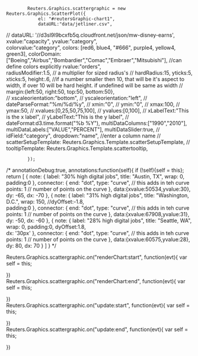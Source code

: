  			Reuters.Graphics.scattergraphic = new Reuters.Graphics.ScatterPlot({
				el: "#reutersGraphic-chart1",
				dataURL:"data/jetliner.csv",
//              dataURL: '//d3sl9l9bcxfb5q.cloudfront.net/json/mw-disney-earns',
				xvalue:"capacity",
				yvalue:"category",	
				colorvalue:"category",
				colors: [red6, blue4, "#666", purple4, yellow4, green3],
				colorDomain:["Boeing","Airbus","Bombardier","Comac","Embraer","Mitsubishi"],  //can define colors explicitly
				rvalue:"orders",				
				radiusModifier:1.5, // a multiplier for sized radius's
//				hardRadius:15, 
				yticks:5,
				xticks:5,
				height:.6, //if a number smaller then 10, that will be it's aspect to width, if over 10 will be hard height.  if undefined will be same as width
//				margin:{left:50, right:50, top:50, bottom:50},			
//				xscaleorientation:"bottom",
//				yscaleorientation:"left",
//				dateParseFormat:"%m/%d/%y",
//				xmin:"0",
//				ymin:"0",
//				xmax:100,
//				ymax:50,
//				xvalues:[0,25,50,75,100],
//				yvalues:[0,100],
//				xLabelText:"This is the x label",
//				yLabelText:"This is the y label",
//				dateFormat:d3.time.format("%b %Y"),
				multiDataColumns:["1990","2010"],
				multiDataLabels:["VALUE","PERCENT"],
				multiDataSlider:true,
//				idField:"category",
                dropdown:"name", //enter a column name 
//				scatterSetupTemplate: Reuters.Graphics.Template.scatterSetupTemplate,
//				tooltipTemplate: Reuters.Graphics.Template.scattertooltip,

			});  		



/*
	annotationDebug:true,
	annotations:function(self){
		if (!self){self = this};
		return [
			{
	          note: {
	            label: "30% high digital jobs",
	            title: "Austin, TX",
	            wrap: 0,
	            padding:0
	          },
	          connector: {
	            end: "dot",
	            type: "curve", // this adds in teh curve
	            points: 1 // number of points on the curve
	          },
	          data:{xvalue:50534,yvalue:30},
	          dy: -65,
	          dx: -70
	        },
	        {
	          note: {
	            label: "31% high digital jobs",
	            title: "Washington, D.C.",
	            wrap: 150,
	            //dyOffset:-1.8,	            
	            padding:0
	          },
	          connector: {
	            end: "dot",
	            type: "curve", // this adds in teh curve
	            points: 1 // number of points on the curve
	          },
	          data:{xvalue:67908,yvalue:31},
	          dy: -50,
	          dx: -60
	        },
			{
	          note: {
	            label: "28% high digital jobs",
	            title: "Seattle, WA",
	            wrap: 0,
	            padding:0,
	            dyOffset:1.8,	            
	            dx: '30px'
	          },
	          connector: {
	            end: "dot",
	            type: "curve", // this adds in teh curve
	            points: 1 // number of points on the curve
	          },
	          data:{xvalue:60575,yvalue:28},
	          dy: 80,
	          dx: 70
	        }
		]
	}
*/


Reuters.Graphics.scattergraphic.on("renderChart:start", function(evt){
    var self = this;
    
})		
Reuters.Graphics.scattergraphic.on("renderChart:end", function(evt){
    var self = this;
    
})		
Reuters.Graphics.scattergraphic.on("update:start", function(evt){
    var self = this;
    
})		
Reuters.Graphics.scattergraphic.on("update:end", function(evt){
    var self = this;
    
})	